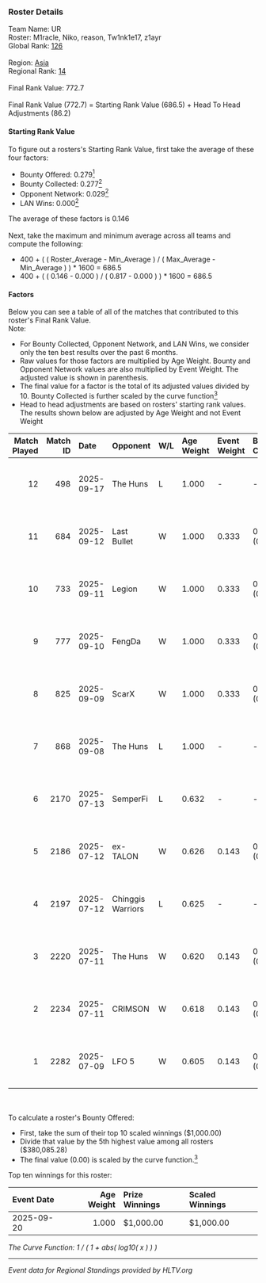 ### Roster Details<br />
Team Name: UR<br />
Roster: M1racle, Niko, reason, Tw1nk1e17, z1ayr<br />
Global Rank: [126](../../standings_global_2025_10_06.md)<br />
<br />
Region: [Asia]( ../../standings_asia_2025_10_06.md)<br />
Regional Rank: [14]( ../../standings_asia_2025_10_06.md)<br />
<br />
Final Rank Value:  772.7<br />
<br />
Final Rank Value (772.7) = Starting Rank Value (686.5) + Head To Head Adjustments (86.2)<br />

#### Starting Rank Value<br />
To figure out a rosters's Starting Rank Value, first take the average of these four factors:<br />
- Bounty Offered: 0.279[<sup>1</sup>](#table2)
- Bounty Collected: 0.277[<sup>2</sup>](#table1)
- Opponent Network: 0.029[<sup>2</sup>](#table1)
- LAN Wins: 0.000[<sup>2</sup>](#table1)

The average of these factors is 0.146<br />
<br />
Next, take the maximum and minimum average across all teams and compute the following:<br />
- 400 + ( ( Roster_Average - Min_Average ) / ( Max_Average - Min_Average ) ) * 1600 = 686.5
- 400 + ( ( 0.146 - 0.000 ) / ( 0.817 - 0.000 ) ) * 1600 = 686.5


#### Factors<br />
Below you can see a table of all of the matches that contributed to this roster's Final Rank Value.<br />
Note:<br />

- For Bounty Collected, Opponent Network, and LAN Wins, we consider only the ten best results over the past 6 months.
- Raw values for those factors are multiplied by Age Weight. Bounty and Opponent Network values are also multiplied by Event Weight. The adjusted value is shown in parenthesis.
- The final value for a factor is the total of its adjusted values divided by 10. Bounty Collected is further scaled by the curve function[<sup>3</sup>](#curveFunction)
- Head to head adjustments are based on rosters' starting rank values. The results shown below are adjusted by Age Weight and not Event Weight
<span id="table1"></span><br />


| Match Played | Match ID | Date       | Opponent          | W/L | Age Weight | Event Weight | Bounty Collected | Opponent Network | LAN Wins  | H2H Adj. | Roster                                   |
| -: | -: | :- | :- | :- | :- | :- | :- | :- | :- | -: | :- |
|           12 |      498 | 2025-09-17 | The Huns          | L   | 1.000      | -            | -                | -                | -         |    -1.86 | M1racle, Niko, reason, Tw1nk1e17, z1ayr  |
|           11 |      684 | 2025-09-12 | Last Bullet       | W   | 1.000      | 0.333        | 0.006 (0.002)    | 0.193 (0.064)    | 0 (0.000) |    16.09 | M1racle, Niko, reason, Tw1nk1e17, z1ayr  |
|           10 |      733 | 2025-09-11 | Legion            | W   | 1.000      | 0.333        | 0.003 (0.001)    | 0.183 (0.061)    | 0 (0.000) |    13.57 | M1racle, Niko, reason, Tw1nk1e17, z1ayr  |
|            9 |      777 | 2025-09-10 | FengDa            | W   | 1.000      | 0.333        | 0.041 (0.014)    | 0.220 (0.073)    | 0 (0.000) |    22.16 | M1racle, Niko, reason, Tw1nk1e17, z1ayr  |
|            8 |      825 | 2025-09-09 | ScarX             | W   | 1.000      | 0.333        | 0.007 (0.002)    | 0.113 (0.038)    | 0 (0.000) |    13.90 | M1racle, Niko, reason, Tw1nk1e17, z1ayr  |
|            7 |      868 | 2025-09-08 | The Huns          | L   | 1.000      | -            | -                | -                | -         |    -1.27 | Niko, reason, Tw1nk1e17, Yolo267, z1ayr  |
|            6 |     2170 | 2025-07-13 | SemperFi          | L   | 0.632      | -            | -                | -                | -         |    -8.17 | afufu, madness, reason, Tw1nk1e17, z1ayr |
|            5 |     2186 | 2025-07-12 | ex-TALON          | W   | 0.626      | 0.143        | 0.000 (0.000)    | 0.095 (0.008)    | 0 (0.000) |     5.24 | afufu, madness, reason, Tw1nk1e17, z1ayr |
|            4 |     2197 | 2025-07-12 | Chinggis Warriors | L   | 0.625      | -            | -                | -                | -         |    -1.33 | afufu, madness, reason, Tw1nk1e17, z1ayr |
|            3 |     2220 | 2025-07-11 | The Huns          | W   | 0.620      | 0.143        | 0.058 (0.005)    | 0.457 (0.040)    | 0 (0.000) |    18.87 | afufu, madness, reason, Tw1nk1e17, z1ayr |
|            2 |     2234 | 2025-07-11 | CRIMSON           | W   | 0.618      | 0.143        | 0.003 (0.000)    | 0.064 (0.006)    | 0 (0.000) |     5.79 | afufu, madness, reason, Tw1nk1e17, z1ayr |
|            1 |     2282 | 2025-07-09 | LFO 5             | W   | 0.605      | 0.143        | 0.000 (0.000)    | 0.000 (0.000)    | 0 (0.000) |     3.16 | afufu, madness, reason, Tw1nk1e17, z1ayr |

<br />
<span id="table2"></span><br />
To calculate a roster's Bounty Offered:<br />

- First, take the sum of their top 10 scaled winnings ($1,000.00)
- Divide that value by the 5th highest value among all rosters ($380,085.28)
- The final value (0.00) is scaled by the curve function.[<sup>3</sup>](#curveFunction)

Top ten winnings for this roster:<br />

| Event Date | Age Weight | Prize Winnings | Scaled Winnings |
| :- | -: | :- | :- |
| 2025-09-20 |      1.000 | $1,000.00      | $1,000.00       |


<span id="curveFunction"></span>_The Curve Function: 1 / ( 1 + abs( log10( x ) ) )_<br />

---
_Event data for Regional Standings provided by HLTV.org_<br />

